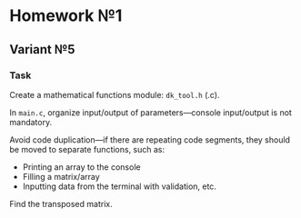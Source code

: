 # Homework №1  
## Variant №5  

### Task  
Create a mathematical functions module: `dk_tool.h` (.c).  

In `main.c`, organize input/output of parameters—console input/output is not mandatory.  

Avoid code duplication—if there are repeating code segments, they should be moved to separate functions, such as:  
- Printing an array to the console  
- Filling a matrix/array  
- Inputting data from the terminal with validation, etc.  

Find the transposed matrix.  
